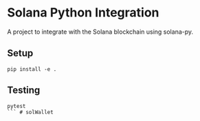 # Solana Python Integration

A project to integrate with the Solana blockchain using solana-py.

## Setup

```
pip install -e .
```

## Testing

```
pytest
``` # solWallet
